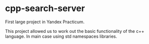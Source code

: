 # cpp-search-server
First large project in Yandex Practicum.

This project allowed us to work out the basic functionality of the c++ language. In main case using std namespaces libraries. 